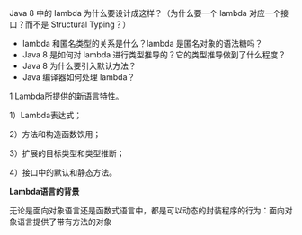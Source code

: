Java 8 中的 lambda 为什么要设计成这样？（为什么要一个 lambda 对应一个接口？而不是 Structural Typing？）

* lambda 和匿名类型的关系是什么？lambda 是匿名对象的语法糖吗？
* Java 8 是如何对 lambda 进行类型推导的？它的类型推导做到了什么程度？
* Java 8 为什么要引入默认方法？
* Java 编译器如何处理 lambda？

1 Lambda所提供的新语言特性。

1）Lambda表达式；

2）方法和构造函数饮用；

3）扩展的目标类型和类型推断；

4）接口中的默认和静态方法。

**Lambda语言的背景**

无论是面向对象语言还是函数式语言中，都是可以动态的封装程序的行为：面向对象语言提供了带有方法的对象

